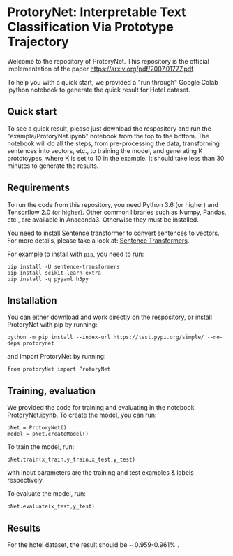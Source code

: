 # ProtoryNet: Interpretable Text Classification Via Prototype Trajectory

Welcome to the repository of ProtoryNet. This repository is the official implementation of the paper https://arxiv.org/pdf/2007.01777.pdf

To help you with a quick start, we provided a "run through" Google Colab ipython notebook to generate the quick result for Hotel dataset. 

## Quick start
To see a quick result, please just download the respository and run the "example/ProtoryNet.ipynb" notebook from the top to the bottom. The notebook will do all the steps, from pre-processing the data, transforming sentences into vectors, etc., to training the model, and generating K prototoypes, where K is set to 10 in the example. It should take less than 30 minutes to generate the results.


## Requirements

To run the code from this repository, you need Python 3.6 (or higher) and Tensorflow 2.0 (or higher). Other common libraries such as Numpy, Pandas, etc., are available in Anaconda3. Otherwise they must be installed. 

You need to install Sentence transformer to convert sentences to vectors. For more details, please take a look at: [Sentence Transformers](https://github.com/UKPLab/sentence-transformers). 

For example to install with ``` pip ```, you need to run:

  ```
  pip install -U sentence-transformers
  pip install scikit-learn-extra
  pip install -q pyyaml h5py
  ```
## Installation

You can either download and work directly on the respository, or install ProtoryNet with pip by running:

```
python -m pip install --index-url https://test.pypi.org/simple/ --no-deps protorynet
```
and import ProtoryNet by running:

```
from protoryNet import ProtoryNet
```
## Training, evaluation 

We provided the code for training and evaluating in the notebook ProtoryNet.ipynb. To create the model, you can run:

```
pNet = ProtoryNet()
model = pNet.createModel()
```
To train the model, run:

```
pNet.train(x_train,y_train,x_test,y_test)
```
with input parameters are the training and test examples & labels respectively.

To evaluate the model, run:
```
pNet.evaluate(x_test,y_test)
```

## Results

For the hotel dataset, the result should be ~ 0.959-0.961% . 



